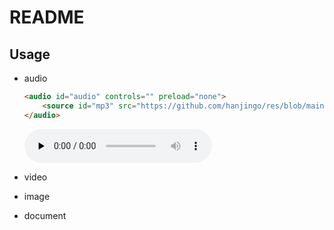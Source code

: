 # README



## Usage

- audio

  ```markdown
  <audio id="audio" controls="" preload="none">
      <source id="mp3" src="https://github.com/hanjingo/res/blob/main/audio/vocabulary/attractive.mp3">
  </audio>
  ```
  
  <audio id="audio" controls="" preload="none">
      <source id="mp3" src="https://github.com/hanjingo/res/blob/main/audio/vocabulary/attractive.mp3">
  </audio>
  
- video

- image

- document



